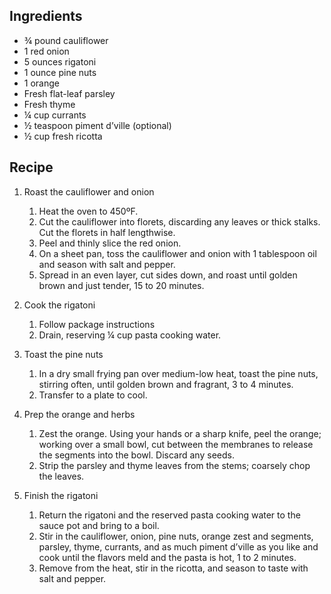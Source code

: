 ## Ingredients ##

* ¾ pound cauliflower
* 1 red onion
* 5 ounces rigatoni
* 1 ounce pine nuts
* 1 orange
* Fresh flat-leaf parsley
* Fresh thyme
* ¼ cup currants
* ½ teaspoon piment d’ville (optional)
* ½ cup fresh ricotta

## Recipe ##

1. Roast the cauliflower and onion
   1. Heat the oven to 450ºF.
   2. Cut the cauliflower into florets, discarding any leaves or thick stalks. Cut the florets in half lengthwise.
   3. Peel and thinly slice the red onion.
   4. On a sheet pan, toss the cauliflower and onion with 1 tablespoon oil and season with salt and pepper. 
   5. Spread in an even layer, cut sides down, and roast until golden brown and just tender, 15 to 20 minutes. 

2. Cook the rigatoni 
   1. Follow package instructions
   2. Drain, reserving ¼ cup pasta cooking water. 

3. Toast the pine nuts
   1. In a dry small frying pan over medium-low heat, toast the pine nuts, stirring often, until golden brown and fragrant, 3 to 4 minutes. 
   2. Transfer to a plate to cool.

4. Prep the orange and herbs
   1. Zest the orange. Using your hands or a sharp knife, peel the orange; working over a small bowl, cut between the membranes to release the segments into the bowl. Discard any seeds.
   2. Strip the parsley and thyme leaves from the stems; coarsely chop the leaves.

5. Finish the rigatoni
   1. Return the rigatoni and the reserved pasta cooking water to the sauce pot and bring to a boil. 
   2. Stir in the cauliflower, onion, pine nuts, orange zest and segments, parsley, thyme, currants, and as much piment d’ville as you like and cook until the flavors meld and the pasta is hot, 1 to 2 minutes. 
   3. Remove from the heat, stir in the ricotta, and season to taste with salt and pepper.
